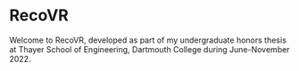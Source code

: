 # RecoVR
 Welcome to RecoVR, developed as part of my undergraduate honors thesis at Thayer School of Engineering, Dartmouth College during June-November 2022.
